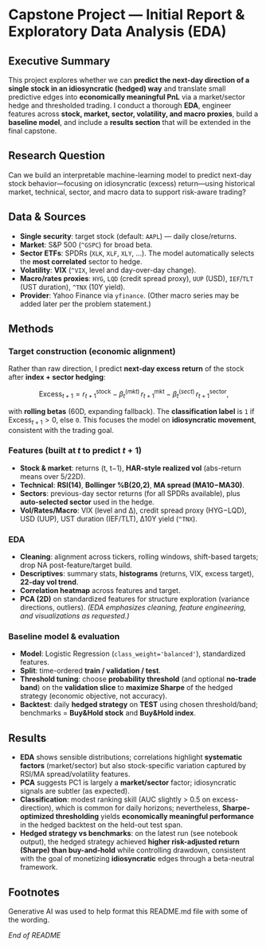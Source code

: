 # Capstone Project — Initial Report & Exploratory Data Analysis (EDA)

## Executive Summary

This project explores whether we can **predict the next-day direction of a single stock in an idiosyncratic (hedged) way** and translate small predictive edges into **economically meaningful PnL** via a market/sector hedge and thresholded trading. I conduct a thorough **EDA**, engineer features across **stock, market, sector, volatility, and macro proxies**, build a **baseline model**, and include a **results section** that will be extended in the final capstone.


## Research Question

Can we build an interpretable machine-learning model to predict next-day stock behavior—focusing on idiosyncratic (excess) return—using historical market, technical, sector, and macro data to support risk-aware trading?


## Data & Sources

* **Single security**: target stock (default: `AAPL`) — daily close/returns.
* **Market**: S\&P 500 (`^GSPC`) for broad beta.
* **Sector ETFs**: SPDRs (`XLK`, `XLF`, `XLY`, …). The model automatically selects the **most correlated** sector to hedge.
* **Volatility**: **VIX** (`^VIX`, level and day-over-day change).
* **Macro/rates proxies**: `HYG`, `LQD` (credit spread proxy), `UUP` (USD), `IEF`/`TLT` (UST duration), `^TNX` (10Y yield).
* **Provider**: Yahoo Finance via `yfinance`. (Other macro series may be added later per the problem statement.)&#x20;


## Methods

### Target construction (economic alignment)

Rather than raw direction, I predict **next-day excess return** of the stock after **index + sector hedging**:

$$
\text{Excess}_{t+1} = r^{\text{stock}}_{t+1} - \beta^{(mkt)}_{t}\, r^{\text{mkt}}_{t+1} - \beta^{(sect)}_{t}\, r^{\text{sector}}_{t+1},
$$

with **rolling betas** (60D, expanding fallback). The **classification label** is `1` if $\text{Excess}_{t+1} > 0$, else `0`. This focuses the model on **idiosyncratic movement**, consistent with the trading goal.


### Features (built at $t$ to predict $t+1$)

* **Stock & market**: returns (t, t−1), **HAR-style realized vol** (abs-return means over 5/22D).
* **Technical**: **RSI(14)**, **Bollinger %B(20,2)**, **MA spread (MA10−MA30)**.
* **Sectors**: previous-day sector returns (for all SPDRs available), plus **auto-selected sector** used in the hedge.
* **Vol/Rates/Macro**: VIX (level and Δ), credit spread proxy (HYG−LQD), USD (UUP), UST duration (IEF/TLT), Δ10Y yield (`^TNX`).


### EDA

* **Cleaning**: alignment across tickers, rolling windows, shift-based targets; drop NA post-feature/target build.
* **Descriptives**: summary stats, **histograms** (returns, VIX, excess target), **22-day vol trend**.
* **Correlation heatmap** across features and target.
* **PCA (2D)** on standardized features for structure exploration (variance directions, outliers).
  *(EDA emphasizes cleaning, feature engineering, and visualizations as requested.)*&#x20;


### Baseline model & evaluation

* **Model**: Logistic Regression (`class_weight='balanced'`), standardized features.
* **Split**: time-ordered **train / validation / test**.
* **Threshold tuning**: choose **probability threshold** (and optional **no-trade band**) on the **validation slice** to **maximize Sharpe** of the hedged strategy (economic objective, not accuracy).
* **Backtest**: daily **hedged strategy** on **TEST** using chosen threshold/band; benchmarks = **Buy\&Hold stock** and **Buy\&Hold index**.



## Results

* **EDA** shows sensible distributions; correlations highlight **systematic factors** (market/sector) but also stock-specific variation captured by RSI/MA spread/volatility features.
* **PCA** suggests PC1 is largely a **market/sector** factor; idiosyncratic signals are subtler (as expected).
* **Classification**: modest ranking skill (AUC slightly > 0.5 on excess-direction), which is common for daily horizons; nevertheless, **Sharpe-optimized thresholding** yields **economically meaningful performance** in the hedged backtest on the held-out test span.
* **Hedged strategy vs benchmarks**: on the latest run (see notebook output), the hedged strategy achieved **higher risk-adjusted return (Sharpe) than buy-and-hold** while controlling drawdown, consistent with the goal of monetizing **idiosyncratic** edges through a beta-neutral framework.



## Footnotes

Generative AI was used to help format this README.md file with some of the wording.


*End of README*
